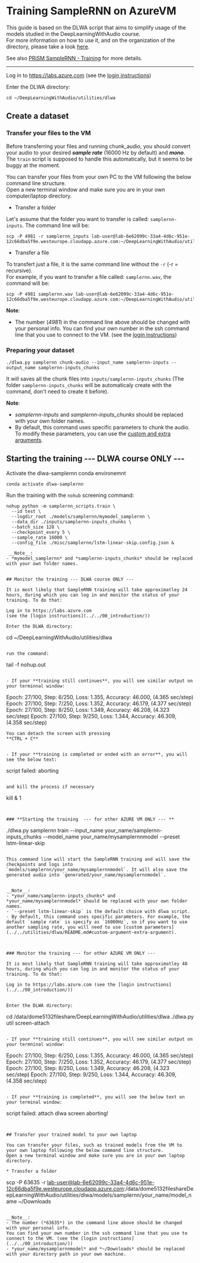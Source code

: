 # Training SampleRNN on AzureVM

This guide is based on the DLWA script that aims to simplify usage of the models studied in the DeepLearningWithAudio course.  
For more information on how to use it, and on the organization of the directory, please take a look [here](../../utilities/dlwa).  

See also [PRiSM SampleRNN - Training](https://github.com/SopiMlab/prism-samplernn#training) for more details.

---

Log in to https://labs.azure.com
(see the [login instructions](../../00_introduction/))


Enter the DLWA directory:
```
cd ~/DeepLearningWithAudio/utilities/dlwa
```

## Create a dataset

### Transfer your files to the VM 

Before transferring your files and running chunk_audio, you should convert your audio to your desired ***sample rate*** (16000 Hz by default) and ***mono***. The `train` script is supposed to handle this automatically, but it seems to be buggy at the moment.

You can transfer your files from your own PC to the VM following the below command line structure.  
Open a new terminal window and make sure you are in your own computer/laptop directory.

* Transfer a folder

Let's assume that the folder you want to transfer is called: `samplernn-inputs`. The command line will be:

```
scp -P 4981 -r samplernn_inputs lab-user@lab-6e62099c-33a4-4d6c-951e-12c66dba5f9e.westeurope.cloudapp.azure.com:~/DeepLearningWithAudio/utilities/dlwa/inputs 
```

* Transfer a file

To transfert just a file, it is the same command line without the ```-r``` (-r = recursive).  
For example, if you want to transfer a file called: `samplernn.wav`, the command will be:
```
scp -P 4981 samplernn.wav lab-user@lab-6e62099c-33a4-4d6c-951e-12c66dba5f9e.westeurope.cloudapp.azure.com:~/DeepLearningWithAudio/utilities/dlwa/inputs
```

__Note__:
- The number (*4981*) in the command line above should be changed with your personal info. 
You can find your own number in the ssh command line that you use to connect to the VM. (see the [login instructions](../../00_introduction/))



### Preparing your dataset

```
./dlwa.py samplernn chunk-audio --input_name samplernn-inputs --output_name samplernn-inputs_chunks
```

It will saves all the chunk files into `inputs/samplernn-inputs_chunks` (The folder `samplernn-inputs_chunks` will be automaticaly create with the command, don't need to create it before).

__Note__:
- *samplernn-inputs* and  *samplernn-inputs_chunks* should be replaced with your own folder names.
- By default, this command uses specific parameters to chunk the audio. To modify these parameters, you can use the [custom and extra arguments](../../utilities/dlwa/README.md#custom-argument-extra-argument).   



## Starting the training  --- DLWA course ONLY --- 

Activate the dlwa-samplernn conda environemnt

```
conda activate dlwa-samplernn
```
Run the training with the `nohub` screening command:

```
nohup python -m samplernn_scripts.train \
  --id test \
  --logdir_root ./models/samplernn/mymodel_samplernn \
  --data_dir ./inputs/samplernn-inputs_chunks \
  --batch_size 128 \
  --checkpoint_every 5 \
  --sample_rate 16000 \
  --config_file ./misc/samplernn/lstm-linear-skip.config.json &

 __Note__:
- *mymodel_samplernn* and *samplernn-inputs_chunks* should be replaced with your own folder names.


## Monitor the training --- DLWA course ONLY --- 

It is most likely that SampleRNN training will take approximatley 24 hours, during which you can log in and monitor the status of your training. To do that:

Log in to https://labs.azure.com
(see the [login instructions](../../00_introduction/))

Enter the DLWA directory:
```
cd ~/DeepLearningWithAudio/utilities/dlwa
```

run the command:
```
tail -f nohup.out
```

- If your **training still continues**, you will see similar output on your terminnal window:

```
Epoch: 27/100, Step: 6/250, Loss: 1.355, Accuracy: 46.000, (4.365 sec/step)
Epoch: 27/100, Step: 7/250, Loss: 1.352, Accuracy: 46.179, (4.377 sec/step)
Epoch: 27/100, Step: 8/250, Loss: 1.349, Accuracy: 46.208, (4.323 sec/step)
Epoch: 27/100, Step: 9/250, Loss: 1.344, Accuracy: 46.309, (4.358 sec/step)
```
You can detach the screen with pressing
**CTRL + C**


- If your **training is completed or ended with an error**, you will see the below text:
```
script failed: 
aborting
```

and kill the process if necessary
```
kill & 1
```


### **Starting the training  --- for other AZURE VM ONLY --- **

```
./dlwa.py samplernn train --input_name your_name/samplernn-inputs_chunks --model_name  your_name/mysamplernnmodel  --preset lstm-linear-skip
```

This command line will start the SampleRNN training and will save the checkpoints and logs into `models/samplernn/your_name/mysamplernnmodel`. It will also save the generated audio into `generated/your_name/mysamplernnmodel`.


__Note__:
- *your_name/samplernn-inputs_chunks* and  *your_name/mysamplernnmodel* should be replaced with your own folder names.
- `--preset lstm-linear-skip` is the default choice with dlwa script.
- By default, this command uses specific parameters. For example, the default `sample rate` is specify as `16000Hz`, so if you want to use another sampling rate, you will need to use [custom parameters](../../utilities/dlwa/README.md#custom-argument-extra-argument).  



### Monitor the training --- for other AZURE VM ONLY ---

It is most likely that SampleRNN training will take approximatley 48 hours, during which you can log in and monitor the status of your training. To do that:

Log in to https://labs.azure.com (see the [login instructions](../../00_introduction/))


Enter the DLWA directory:
```
cd /data/dome5132fileshare/DeepLearningWithAudio/utilities/dlwa
./dlwa.py util screen-attach
```

- If your **training still continues**, you will see similar output on your termninal window:

```
Epoch: 27/100, Step: 6/250, Loss: 1.355, Accuracy: 46.000, (4.365 sec/step)
Epoch: 27/100, Step: 7/250, Loss: 1.352, Accuracy: 46.179, (4.377 sec/step)
Epoch: 27/100, Step: 8/250, Loss: 1.349, Accuracy: 46.208, (4.323 sec/step)
Epoch: 27/100, Step: 9/250, Loss: 1.344, Accuracy: 46.309, (4.358 sec/step)
```

- If your **training is completed**, you will see the below text on your terminal window:

```
script failed: attach dlwa screen
aborting! 
```


## Transfer your trained model to your own laptop

You can transfer your files, such as trained models from the VM to your own laptop following the below command line structure.  
Open a new terminal window and make sure you are in your own laptop directory.  

* Transfer a folder

```
scp -P 63635 -r lab-user@lab-6e62099c-33a4-4d6c-951e-12c66dba5f9e.westeurope.cloudapp.azure.com:/data/dome5132fileshareDeepLearningWithAudio/utilities/dlwa/models/samplernn/your_name/model_name ~/Downloads
```

__Note__:
- The number (*63635*) in the command line above should be changed with your personal info.  
You can find your own number in the ssh command line that you use to connect to the VM. (see the [login instructions](../../00_introduction/))
- *your_name/mysamplernnmodel* and *~/Downloads* should be replaced with your directory path in your own machine. 
